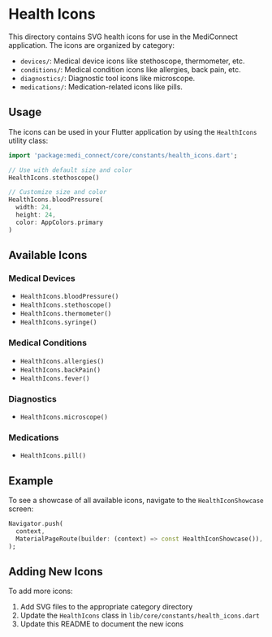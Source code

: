 # Health Icons

This directory contains SVG health icons for use in the MediConnect application. The icons are organized by category:

- `devices/`: Medical device icons like stethoscope, thermometer, etc.
- `conditions/`: Medical condition icons like allergies, back pain, etc.
- `diagnostics/`: Diagnostic tool icons like microscope.
- `medications/`: Medication-related icons like pills.

## Usage

The icons can be used in your Flutter application by using the `HealthIcons` utility class:

```dart
import 'package:medi_connect/core/constants/health_icons.dart';

// Use with default size and color
HealthIcons.stethoscope()

// Customize size and color
HealthIcons.bloodPressure(
  width: 24, 
  height: 24, 
  color: AppColors.primary
)
```

## Available Icons

### Medical Devices
- `HealthIcons.bloodPressure()`
- `HealthIcons.stethoscope()`
- `HealthIcons.thermometer()`
- `HealthIcons.syringe()`

### Medical Conditions
- `HealthIcons.allergies()`
- `HealthIcons.backPain()`
- `HealthIcons.fever()`

### Diagnostics
- `HealthIcons.microscope()`

### Medications
- `HealthIcons.pill()`

## Example

To see a showcase of all available icons, navigate to the `HealthIconShowcase` screen:

```dart
Navigator.push(
  context,
  MaterialPageRoute(builder: (context) => const HealthIconShowcase()),
);
```

## Adding New Icons

To add more icons:

1. Add SVG files to the appropriate category directory
2. Update the `HealthIcons` class in `lib/core/constants/health_icons.dart`
3. Update this README to document the new icons 
